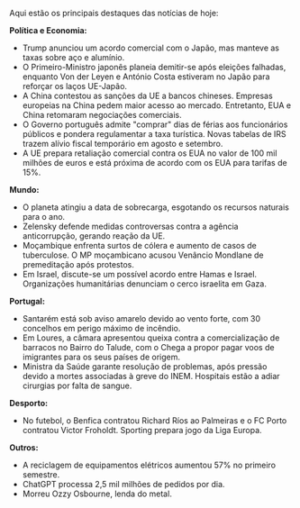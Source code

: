Aqui estão os principais destaques das notícias de hoje:

**Política e Economia:**

*   Trump anunciou um acordo comercial com o Japão, mas manteve as taxas sobre aço e alumínio.
*   O Primeiro-Ministro japonês planeia demitir-se após eleições falhadas, enquanto Von der Leyen e António Costa estiveram no Japão para reforçar os laços UE-Japão.
*   A China contestou as sanções da UE a bancos chineses. Empresas europeias na China pedem maior acesso ao mercado. Entretanto, EUA e China retomaram negociações comerciais.
*   O Governo português admite "comprar" dias de férias aos funcionários públicos e pondera regulamentar a taxa turística. Novas tabelas de IRS trazem alívio fiscal temporário em agosto e setembro.
*   A UE prepara retaliação comercial contra os EUA no valor de 100 mil milhões de euros e está próxima de acordo com os EUA para tarifas de 15%.

**Mundo:**

*   O planeta atingiu a data de sobrecarga, esgotando os recursos naturais para o ano.
*   Zelensky defende medidas controversas contra a agência anticorrupção, gerando reação da UE.
*   Moçambique enfrenta surtos de cólera e aumento de casos de tuberculose. O MP moçambicano acusou Venâncio Mondlane de premeditação após protestos.
*   Em Israel, discute-se um possível acordo entre Hamas e Israel. Organizações humanitárias denunciam o cerco israelita em Gaza.

**Portugal:**

*   Santarém está sob aviso amarelo devido ao vento forte, com 30 concelhos em perigo máximo de incêndio.
*   Em Loures, a câmara apresentou queixa contra a comercialização de barracos no Bairro do Talude, com o Chega a propor pagar voos de imigrantes para os seus países de origem.
*   Ministra da Saúde garante resolução de problemas, após pressão devido a mortes associadas à greve do INEM. Hospitais estão a adiar cirurgias por falta de sangue.

**Desporto:**

*   No futebol, o Benfica contratou Richard Ríos ao Palmeiras e o FC Porto contratou Victor Froholdt. Sporting prepara jogo da Liga Europa.

**Outros:**

*   A reciclagem de equipamentos elétricos aumentou 57% no primeiro semestre.
*   ChatGPT processa 2,5 mil milhões de pedidos por dia.
*   Morreu Ozzy Osbourne, lenda do metal.